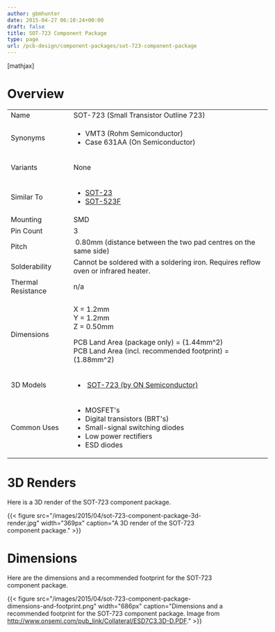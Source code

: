 ```yaml
---
author: gbmhunter
date: 2015-04-27 06:10:24+00:00
draft: false
title: SOT-723 Component Package
type: page
url: /pcb-design/component-packages/sot-723-component-package
---
```


[mathjax]




# Overview


<table style="width: 600px;" >
<tbody >
<tr >

<td >Name
</td>

<td >SOT-723 (Small Transistor Outline 723)
</td>
</tr>
<tr >

<td >Synonyms
</td>

<td >



  * VMT3 (Rohm Semiconductor)
  * Case 631AA (On Semiconductor)


</td>
</tr>
<tr >

<td >Variants
</td>

<td >


None



</td>
</tr>
<tr >

<td >Similar To
</td>

<td >



  * [SOT-23](/pcb-design/component-packages/sot-23-component-package)
  * [SOT-523F](/pcb-design/component-packages/sot-523f)


</td>
</tr>
<tr >

<td >Mounting
</td>

<td >SMD
</td>
</tr>
<tr >

<td >Pin Count
</td>

<td >3
</td>
</tr>
<tr >

<td >Pitch
</td>

<td > 0.80mm (distance between the two pad centres on the same side)
</td>
</tr>
<tr >

<td >Solderability
</td>

<td >Cannot be soldered with a soldering iron. Requires reflow oven or infrared heater.
</td>
</tr>
<tr >

<td >Thermal Resistance
</td>

<td >n/a
</td>
</tr>
<tr >

<td >Dimensions
</td>

<td >


X = 1.2mm  
Y = 1.2mm  
Z = 0.50mm




PCB Land Area (package only) = \(1.44mm^2\)  
PCB Land Area (incl. recommended footprint) = \(1.88mm^2\)



</td>
</tr>
<tr >

<td >3D Models
</td>

<td >



  *  [SOT-723 (by ON Semiconductor)](http://www.3dcontentcentral.com/download-model.aspx?catalogid=171&id=196277)


</td>
</tr>
<tr >

<td >Common Uses
</td>

<td >



  * MOSFET's
  * Digital transistors (BRT's)
  * Small-signal switching diodes
  * Low power rectifiers
  * ESD diodes


</td>
</tr>
</tbody>
</table>


# 3D Renders




Here is a 3D render of the SOT-723 component package.


{{< figure src="/images/2015/04/sot-723-component-package-3d-render.jpg" width="369px" caption="A 3D render of the SOT-723 component package."  >}}


# Dimensions




Here are the dimensions and a recommended footprint for the SOT-723 component package.


{{< figure src="/images/2015/04/sot-723-component-package-dimensions-and-footprint.png" width="686px" caption="Dimensions and a recommended footprint for the SOT-723 component package. Image from http://www.onsemi.com/pub_link/Collateral/ESD7C3.3D-D.PDF."  >}}
